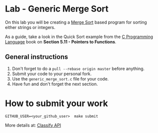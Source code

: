 Lab - Generic Merge Sort
========================
On this lab you will be creating a [Merge Sort](https://en.wikipedia.org/wiki/Merge_sort) based program for sorting either strings or integers.

As a guide, take a look in the Quick Sort example from the [C Programming Language](https://www.amazon.com/Programming-Language-2nd-Brian-Kernighan/dp/0131103628) book
on **Section 5.11 - Pointers to Functions**.

General instructions
--------------------
1. Don't forget to do a `pull --rebase origin master` before anything.
2. Submit your code to your personal fork.
3. Use the  `generic_merge_sort.c` file for your code.
4. Have fun and don't forget the next section.


How to submit your work
=======================
```
GITHUB_USER=<your_github_user>  make submit
```
More details at: [Classify API](../../classify.md)
